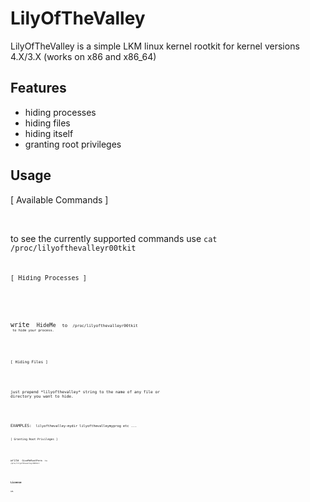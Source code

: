 # LilyOfTheValley

LilyOfTheValley is a simple LKM linux kernel rootkit for kernel versions 4.X/3.X (works on x86 and x86_64)

## Features

* hiding processes
* hiding files
* hiding itself 
* granting root privileges

## Usage

[ Available Commands ] 

<br />

to see the currently supported commands use <code>cat /proc/lilyofthevalleyr00tkit<code/> 



[ Hiding Processes ] 

<br />

write <code> HideMe <code/> to <code> /proc/lilyofthevalleyr00tkit <code/> to hide your process.

<br />

[ Hiding Files ] 

<br />

just prepend \*lilyofthevalley\* string to the name of any file or directory you want to hide. 

<br />

EXAMPLES: <code> lilyofthevalley-mydir lilyofthevalleymyprog etc ... <code/>

[ Granting Root Privileges ] 

<br />

write <code> GiveMeRootPerm <code/> to <code> /proc/lilyofthevalleyr00tkit <code/>

<br />

## License
GPL


